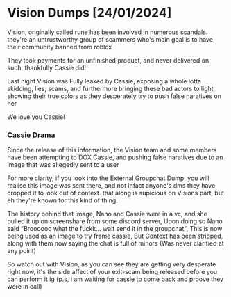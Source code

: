 
# Vision Dumps [24/01/2024]

Vision, originally called rune has been involved in numerous scandals. they're an untrustworthy group of scammers who's main goal is to have their community banned from roblox

They took payments for an unfinished product, and never delivered on such, thankfully Cassie did!

Last night Vision was Fully leaked by Cassie, exposing a whole lotta skidding, lies, scams, and furthermore bringing these bad actors to light, showing their true colors as they desperately try to push false naratives on her

We love you Cassie!


### Cassie Drama
Since the release of this information, the Vision team and some members have been attempting to DOX Cassie,
and pushing false naratives due to an image that was allegedly sent to a user

For more clarity, if you look into the External Groupchat Dump, you will realise this image was sent there, and not infact anyone's dms
they have cropped it to look out of context. that along is supicious on Visions part, but eh they're known for this kind of thing.

The history behind that image, Nano and Cassie were in a vc, and she pulled it up on screenshare from some discord server, Upon doing so
Nano said "Broooooo what the fuckk... wait send it in the groupchat", This is now being used as an image to try frame cassie, But
Context has been stripped, along with them now saying the chat is full of minors (Was never clarified at any point)

So watch out with Vision, as you can see they are getting very desperate right now, it's the side affect of your exit-scam being released before you can perform it ig
(p.s, i am waiting for cassie to come back and proove they were in call)
